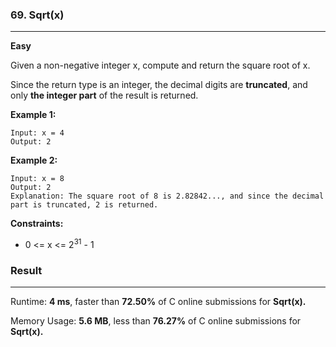 ### 69. Sqrt(x)

---

**Easy**

Given a non-negative integer x, compute and return the square root of x.

Since the return type is an integer, the decimal digits are **truncated**, and only **the integer part** of the result is returned.

**Example 1:**

```
Input: x = 4
Output: 2
```

**Example 2:**

```
Input: x = 8
Output: 2
Explanation: The square root of 8 is 2.82842..., and since the decimal part is truncated, 2 is returned.
```

**Constraints:**

- 0 <= x <= 2<sup>31</sup> - 1

### Result

---

Runtime: **4 ms**, faster than **72.50%** of C online submissions for **Sqrt(x).**

Memory Usage: **5.6 MB**, less than **76.27%** of C online submissions for **Sqrt(x).**

